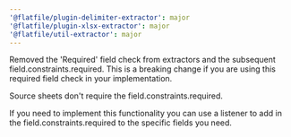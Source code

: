 ```yaml
---
'@flatfile/plugin-delimiter-extractor': major
'@flatfile/plugin-xlsx-extractor': major
'@flatfile/util-extractor': major
---
```


Removed the 'Required' field check from extractors and the subsequent field.constraints.required. 
This is a breaking change if you are using this required field check in your implementation.

Source sheets don't require the field.constraints.required.

If you need to implement this functionality you can use a listener to add in the field.constraints.required to the specific fields you need.